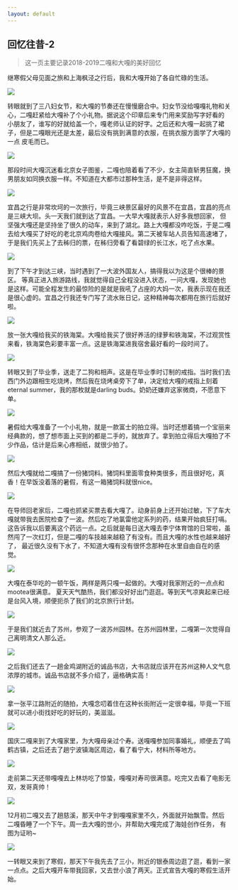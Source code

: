 ```yaml
---
layout: default
---
```

## 回忆往昔-2
>这一页主要记录2018-2019二嘎和大嘎的美好回忆

继寒假父母见面之旅和上海枫泾之行后，我和大嘎开始了各自忙碌的生活。

![][image-1]

转眼就到了三八妇女节，和大嘎的节奏还在慢慢磨合中。妇女节没给嘎嘎礼物和关心，二嘎赶紧给大嘎补了个小礼物。据说这个印章后来专门用来奖励写字好看的
小朋友了，谁写的好就给盖一个，嘎老师认证的好字。之后还和大嘎一起挑了裙子，但是二嘎眼光还是太差，最后没有挑到满意的衣服，在挑衣服方面学了大嘎的一点
皮毛而已。

![][image-17]

那段时间大嘎沉迷看北京女子图鉴，二嘎也陪着看了不少，女主简直斩男狂魔，换男朋友如同换衣服一样。不知道在大都市过那种生活，是不是非得这样。

![][image-2]

宜昌之行是非常坎坷的一次旅行，毕竟三峡景区最好的风景不在宜昌，宜昌的亮点是三峡大坝。头一天我们就到达了宜昌。一大早大嘎就表示人好多我想回家，
但坚强大嘎还是坚持坐了很久的动车，来到了湖北。路上大嘎都没咋吃饭，于是二嘎去给大嘎买了好吃的老北京鸡肉卷给大嘎接风。第二天被车站人员告知高速堵了，
于是我们先买上了去秭归的票，在秭归旁看了看碧绿的长江水，吃了点水果。

![][image-3]

到了下午才到达三峡，当时遇到了一大波外国友人，搞得我以为这是个很棒的景区。
等真正进入旅游路线，我就觉得自己全程没进入状态，一问大嘎，发现她也是这样。可能全程发生的最惊险的是就是我吼了占座的大妈一次，我表示现在我还是很心虚的。宜昌之行我还专门写了流水账日记，这种精神每次都用在旅行后就好啦。

![][image-4]

放一张大嘎给我买的铁海棠。大嘎给我买了很好养活的绿萝和铁海棠，不过观赏性来看，铁海棠色彩要丰富一点。这是铁海棠进我宿舍最好看的一段时间了。

![][image-5]

转眼又到了毕业季，送走了二狗和相声。这是在毕业季时订制的戒指。当时我们去西门外边跟相生吃烧烤，然后我在烧烤桌旁下了单，决定给大嘎的戒指上刻着
eternal summer，我的那枚就是darling buds。奶奶还嫌弃这家微商，不愿意下单。

![][image-6]

暑假给大嘎准备了一个小礼物，就是一款富士的拍立得。当时还想着搞一个宝丽来经典款的，想了想市面上买到的都是二手的，就放弃了。拿到拍立得后大嘎拍了不少作品，估计是后来心疼相纸，就很少拍了。

![][image-7]

然后大嘎就给二嘎搞了一份猪饲料。猪饲料里面零食种类很多，而且很好吃，真香！在早饭没着落的暑假，有这一箱猪饲料就很nice。

![][image-8]

在导师回老家后，二嘎也抓紧买票去看大嘎了。动身前身上还开始过敏，下了车大嘎就带我去医院检查了一波。然后吃了地氯雷他定系列的药，结果开始疯狂打嗝。
这告诉我以后要离这个药远一点。之后就是每日送大嘎去李宁体育馆的日常啦，虽然闯了一次红灯，但是二嘎的车技越来越稳了有没有。而且大嘎的水性也越来越好了，
最近很久没有下水了，不知道大嘎有没有很怀念那种在水里自由自在的感觉。

![][image-9]

大嘎在泰华吃的一顿午饭，两样是两只嘎一起做的。大嘎对我家附近的一点点和mootea很满意。
夏天天气酷热，我们都没好好出门逛逛。等到天气凉爽起来已经是台风入境，顺便扼杀了我们的北京旅行计划。

![][image-10]

于是我们就近去了苏州，参观了一波苏州园林。在苏州园林里，二嘎第一次觉得自己离明清文人那么近。

![][image-11]

之后我们还去了一趟金鸡湖附近的诚品书店，大书店就应该开在苏州这种人文气息浓厚的城市。诚品书店就不多介绍了，逼格确实高！

![][image-12]

拿一张平江路附近的随拍，大嘎念叨着住在这种长街附近一定很幸福，毕竟一下班就可以进小街找好吃的好玩的，美滋滋。

![][image-13]

国庆二嘎来到了大嘎家里，为大嘎母亲过个寿。送嘎嘎参加同事婚礼，顺便去了鸣鹤古镇，之后还去了趟宁波镇海区周边，看了看宁大，材料所等地方。

![][image-14]

走前第二天还带嘎嘎去上林坊吃了惊蛰，嘎嘎对寿司很满意。吃完又去看了电影无双，发哥真帅！

![][image-15]

12月初二嘎又去了趟慈溪，那天中午才到嘎嘎家里不久，外面就开始飘雪。然后二嘎昏睡了一个下午。周一去大嘎的世小，并帮助大嘎完成了海娃创作任务，
有图为证哟~

![][image-16]

一转眼又来到了寒假，那天下午我先去了三小，附近的银泰周边逛了逛，看到一家一点点。之后大嘎开车带我回家，又去世小浪了两天。正式宣告大嘎的寒假生活开始。


 [image-1]:https://aladden.github.io/pics/IMG_0968.JPG
 [image-2]:https://aladden.github.io/pics/IMG_1987.JPG
 [image-3]:https://aladden.github.io/pics/IMG_1990.JPG
 [image-4]:https://aladden.github.io/pics/IMG_2168.JPG
 [image-5]:https://aladden.github.io/pics/IMG_2478.JPG
 [image-6]:https://aladden.github.io/pics/IMG_2373.JPG
 [image-7]:https://aladden.github.io/pics/IMG_2431.JPG
 [image-8]:https://aladden.github.io/pics/IMG_2529.JPG
 [image-9]:https://aladden.github.io/pics/IMG_2576.JPG
 [image-10]:https://aladden.github.io/pics/IMG_2630.JPG
 [image-11]:https://aladden.github.io/pics/IMG_2634.JPG
 [image-12]:https://aladden.github.io/pics/IMG_2631.JPG
 [image-13]:https://aladden.github.io/pics/IMG_3053.JPG
 [image-14]:https://aladden.github.io/pics/IMG_3059.JPG
 [image-15]:https://aladden.github.io/pics/IMG_3827.JPG
 [image-16]:https://aladden.github.io/pics/IMG_4286.JPG
 [image-17]:https://aladden.github.io/pics/IMG_2202.JPG
